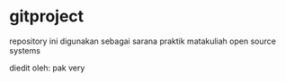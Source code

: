 # gitproject
repository ini digunakan sebagai sarana praktik matakuliah open source systems

diedit oleh: pak very
